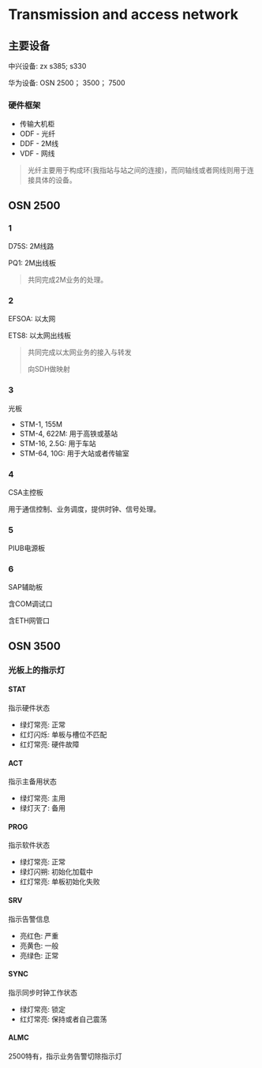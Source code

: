 # Transmission and access network

## 主要设备

中兴设备: zx s385; s330

华为设备: OSN 2500； 3500； 7500

### 硬件框架

* 传输大机柜
* ODF - 光纤
* DDF - 2M线
* VDF - 网线

> 光纤主要用于构成环\(我指站与站之间的连接\)，而同轴线或者网线则用于连接具体的设备。

## OSN 2500

### 1

D75S: 2M线路

PQ1: 2M出线板

> 共同完成2M业务的处理。

### 2

EFSOA: 以太网

ETS8: 以太网出线板

> 共同完成以太网业务的接入与转发
>
> 向SDH做映射

### 3

光板

* STM-1, 155M
* STM-4, 622M: 用于高铁或基站
* STM-16, 2.5G: 用于车站
* STM-64, 10G: 用于大站或者传输室

### 4

CSA主控板

用于通信控制、业务调度，提供时钟、信号处理。

### 5

PIUB电源板

### 6

SAP辅助板

含COM调试口

含ETH网管口

## OSN 3500

### 光板上的指示灯

#### STAT

指示硬件状态

* 绿灯常亮: 正常
* 红灯闪烁: 单板与槽位不匹配
* 红灯常亮: 硬件故障

#### ACT

指示主备用状态

* 绿灯常亮: 主用
* 绿灯灭了: 备用

#### PROG

指示软件状态

* 绿灯常亮: 正常
* 绿灯闪朔: 初始化加载中
* 红灯常亮: 单板初始化失败

#### SRV

指示告警信息

* 亮红色: 严重
* 亮黄色: 一般
* 亮绿色: 正常

#### SYNC

指示同步时钟工作状态

* 绿灯常亮: 锁定
* 红灯常亮: 保持或者自己震荡

#### ALMC

2500特有，指示业务告警切除指示灯


